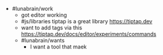 - #lunabrain/work
	- got editor working
	- #js/libraries tiptap is a great library https://tiptap.dev
	- want to add tags via this https://tiptap.dev/docs/editor/experiments/commands
	- #lunabrain/wants
		- I want a tool that maek